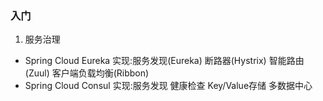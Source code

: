 ### 入门
1. 服务治理
* Spring Cloud Eureka 实现:服务发现(Eureka) 断路器(Hystrix) 智能路由(Zuul) 客户端负载均衡(Ribbon)
* Spring Cloud Consul 实现:服务发现 健康检查 Key/Value存储 多数据中心